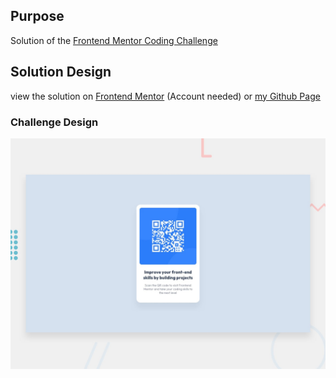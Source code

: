 ## Purpose
Solution of the [Frontend Mentor Coding Challenge](https://www.frontendmentor.io/challenges/qr-code-component-iux_sIO_H)

## Solution Design
view the solution on [Frontend Mentor](https://www.frontendmentor.io/solutions/qrcode-challenge-with-html5-and-css3-KNwzwGK2PM) (Account needed) or [my Github Page](https://m1mmseen.github.io/frontendmentor-qrcode/)


### Challenge Design

![Design preview for the QR code component coding challenge](./design/desktop-preview.jpg)




